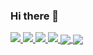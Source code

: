 ### Hi there 👋

<a href="https://twitter.com/ottimorosi">
<img src="https://img.shields.io/twitter/follow/ottimorosi?style=for-the-badge&label=%40ottimorosi&logo=twitter&logoColor=c297ff&labelColor=white&color=c297ff">
</a>
<a href="https://www.linkedin.com/in/matteorosi/">
<img src="https://img.shields.io/badge/-matteo%20rosi-blue?style=for-the-badge&logo=Linkedin&logoColor=c297ff&labelColor=white&color=white">
</a>
<a href="mailto:matteo.rosi@gmail.com">
<img src="https://img.shields.io/badge/matteo.rosi@gmail.com-0078D4?style=for-the-badge&logo=GMail&logoColor=c297ff&labelColor=white&color=white">
</a>
<a href="https://keybase.io/ottimo">
<img src="https://img.shields.io/keybase/pgp/ottimo?style=for-the-badge&logoColor=white&labelColor=c297ff&color=white">
</a>

<a href="https://github.com/ottimo">
  <img align="center" src="https://github-readme-stats.vercel.app/api?username=ottimo&count_private=true&show_icons=true&theme=buefy" />
</a>
<a href="https://github.com/ottimo">
  <img align="center" src="https://github-readme-stats.vercel.app/api/top-langs/?username=ottimo&layout=compact&theme=buefy&langs_count=8" />
</a>

<!--
**ottimo/ottimo** is a ✨ _special_ ✨ repository because its `README.md` (this file) appears on your GitHub profile.

Here are some ideas to get you started:

- 🔭 I’m currently working on ...
- 🌱 I’m currently learning ...
- 👯 I’m looking to collaborate on ...
- 🤔 I’m looking for help with ...
- 💬 Ask me about ...
- 📫 How to reach me: ...
- 😄 Pronouns: ...
- ⚡ Fun fact: ...
-->
